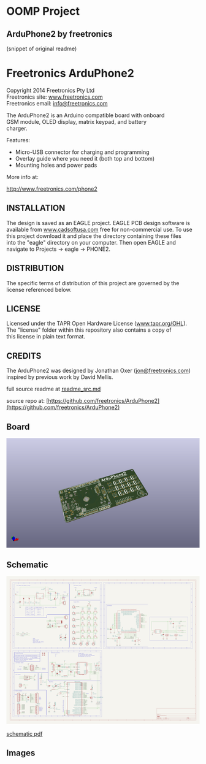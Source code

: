 # OOMP Project  
## ArduPhone2  by freetronics  
  
(snippet of original readme)  
  
Freetronics ArduPhone2  
======================  
Copyright 2014 Freetronics Pty Ltd    
Freetronics site:  www.freetronics.com    
Freetronics email: info@freetronics.com    
  
The ArduPhone2 is an Arduino compatible board with onboard  
GSM module, OLED display, matrix keypad, and battery  
charger.  
  
Features:  
  
 * Micro-USB connector for charging and programming  
 * Overlay guide where you need it (both top and bottom)  
 * Mounting holes and power pads  
  
More info at:  
  
  http://www.freetronics.com/phone2  
  
  
INSTALLATION  
------------  
The design is saved as an EAGLE project. EAGLE PCB design software is  
available from www.cadsoftusa.com free for non-commercial use. To use  
this project download it and place the directory containing these files  
into the "eagle" directory on your computer. Then open EAGLE and  
navigate to Projects -> eagle -> PHONE2.  
  
  
DISTRIBUTION  
------------  
The specific terms of distribution of this project are governed by the  
license referenced below.  
  
  
LICENSE  
-------  
Licensed under the TAPR Open Hardware License (www.tapr.org/OHL).  
The "license" folder within this repository also contains a copy of  
this license in plain text format.  
  
  
CREDITS  
-------  
The ArduPhone2 was designed by Jonathan Oxer (jon@freetronics.com)  
inspired by previous work by David Mellis.  
  
  full source readme at [readme_src.md](readme_src.md)  
  
source repo at: [https://github.com/freetronics/ArduPhone2](https://github.com/freetronics/ArduPhone2)  
## Board  
  
[![working_3d.png](working_3d_600.png)](working_3d.png)  
## Schematic  
  
[![working_schematic.png](working_schematic_600.png)](working_schematic.png)  
  
[schematic pdf](working_schematic.pdf)  
## Images  
